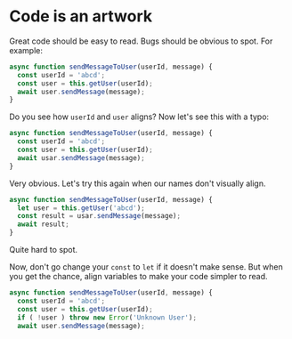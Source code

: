 # Code is an artwork

Great code should be easy to read. Bugs should be obvious to spot. For example:

```javascript
async function sendMessageToUser(userId, message) {
  const userId = 'abcd';
  const user = this.getUser(userId);
  await user.sendMessage(message);
}
```

Do you see how `userId` and `user` aligns? Now let's see this with a typo:

```javascript
async function sendMessageToUser(userId, message) {
  const userId = 'abcd';
  const user = this.getUser(userId);
  await usar.sendMessage(message);
}
```

Very obvious. Let's try this again when our names don't visually align.

```javascript
async function sendMessageToUser(userId, message) {
  let user = this.getUser('abcd');
  const result = usar.sendMessage(message);
  await result;
}
```

Quite hard to spot.

Now, don't go change your `const` to `let` if it doesn't make sense. But when you get the chance, align variables to make your code simpler to read.

```javascript
async function sendMessageToUser(userId, message) {
  const userId = 'abcd';
  const user = this.getUser(userId);
  if ( !user ) throw new Error('Unknown User');
  await user.sendMessage(message);
```
